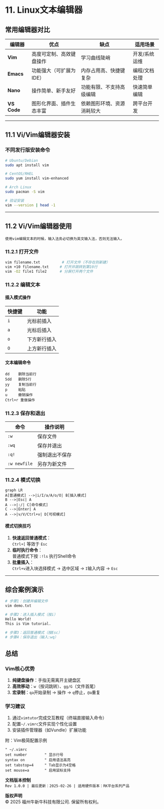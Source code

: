# 11. Linux文本编辑器

## 常用编辑器对比
| 编辑器      | 优点                          | 缺点                          | 适用场景               |
|-------------|-------------------------------|-------------------------------|-----------------------|
| **Vim**     | 高度可定制、高效键盘操作        | 学习曲线陡峭                  | 开发/系统运维          |
| **Emacs**   | 功能强大（可扩展为IDE）         | 内存占用高、快捷键复杂          | 编程/文档处理          |
| **Nano**    | 操作简单、新手友好              | 功能有限、不支持高级编辑        | 快速简单编辑           |
| **VS Code** | 图形化界面、插件生态丰富        | 依赖图形环境、资源消耗较大      | 跨平台开发             |

---

## 11.1 Vi/Vim编辑器安装
### 不同发行版安装命令
```bash
# Ubuntu/Debian
sudo apt install vim

# CentOS/RHEL
sudo yum install vim-enhanced

# Arch Linux
sudo pacman -S vim

# 验证安装
vim --version | head -1
```

---

## 11.2 Vi/Vim编辑器使用

```{warning}
使用vim编辑文本的时候，输入法务必切换为英文输入法，否则无法输入。
```

### 11.2.1 打开文件
```bash
vim filename.txt          # 打开文件（不存在则新建）
vim +10 filename.txt     # 打开并跳转到第10行
vim -O2 file1 file2      # 分屏打开两个文件
```

### 11.2.2 编辑文本
#### 插入模式操作
| 快捷键   | 功能                      |
|----------|--------------------------|
| `i`      | 光标前插入                |
| `a`      | 光标后插入                |
| `o`      | 下方新行插入              |
| `O`      | 上方新行插入              |

#### 文本编辑命令
```vim
dd    删除当前行
5dd   删除5行
yy    复制当前行
p     粘贴
u     撤销操作
Ctrl+r 重做操作
```

### 11.2.3 保存和退出
| 命令        | 操作说明                  |
|-------------|--------------------------|
| `:w`        | 保存文件                 |
| `:wq`       | 保存并退出               |
| `:q!`       | 强制退出不保存           |
| `:w newfile`| 另存为新文件             |

### 11.2.4 模式切换
```mermaid
graph LR
A[普通模式] -->|i/I/a/A/o/O| B[插入模式]
B -->|Esc| A
A -->|:/| C[命令模式]
C -->|Enter| A
A -->|v/V/Ctrl+v| D[可视模式]
```

#### 模式切换技巧
1. **快速返回普通模式**：  
   `Ctrl+[` 等效于 `Esc`
2. **临时执行命令**：  
   普通模式下按 `:!ls` 执行Shell命令
3. **批量插入**：  
   `Ctrl+v`进入块选择模式 → 选中区域 → `I`输入内容 → `Esc`

---

## 综合案例演示
```bash
# 步骤1：创建并编辑文件
vim demo.txt

# 步骤2：进入插入模式（按i）
Hello World!
This is Vim tutorial.

# 步骤3：返回普通模式（按Esc）
# 步骤4：保存退出（输入:wq）
```

## 总结
### Vim核心优势
1. **纯键盘操作**：手指无需离开主键盘区
2. **高效移动**：`w`（按词跳转）、`gg/G`（文件首尾）
3. **宏录制**：`qa`开始录制 → 操作 → `q`停止，`@a`重复

### 学习建议
1. 通过`vimtutor`完成交互教程（终端直接输入命令）
2. 配置`~/.vimrc`文件实现个性化设置
3. 安装插件管理器（如Vundle）扩展功能

附：Vim极简配置示例
```vimrc
" ~/.vimrc
set number        " 显示行号
syntax on         " 启用语法高亮
set tabstop=4     " Tab显示为4空格
set mouse=a       " 启用鼠标支持
```

**文档版本控制**  
`Rev 1.0.0 | 最后更新：2025-02-26 | 适用硬件版本：RK平台系列产品`

**版权声明**  
© 2025 福州牛新牛科技有限公司. 保留所有权利。